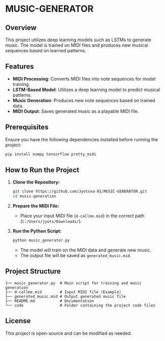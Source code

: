# MUSIC-GENERATOR

## Overview
This project utilizes deep learning models such as LSTMs to generate music. The model is trained on MIDI files and produces new musical sequences based on learned patterns.

## Features
- **MIDI Processing**: Converts MIDI files into note sequences for model training.
- **LSTM-Based Model**: Utilizes a deep learning model to predict musical patterns.
- **Music Generation**: Produces new note sequences based on trained data.
- **MIDI Output**: Saves generated music as a playable MIDI file.

## Prerequisites
Ensure you have the following dependencies installed before running the project:
```sh
pip install numpy tensorflow pretty_midi
```

## How to Run the Project
1. **Clone the Repository:**
   ```sh
   git clone https://github.com/Jyotsna-01/MUSIC-GENERATOR.git
   cd music-generation
   ```
2. **Prepare the MIDI File:**
   - Place your input MIDI file (`d-callme.mid`) in the correct path (`C:/Users/jyots/Downloads/`).

3. **Run the Python Script:**
   ```sh
   python music_generator.py
   ```
   - The model will train on the MIDI data and generate new music.
   - The output file will be saved as `generated_music.mid`.

## Project Structure
```
├── music_generator.py  # Main script for training and music generation
├── d-callme.mid        # Input MIDI file (Example)
├── generated_music.mid # Output generated music file
├── README.md           # Documentation
└── code                # Folder containing the project code files
```

## License
This project is open-source and can be modified as needed.
